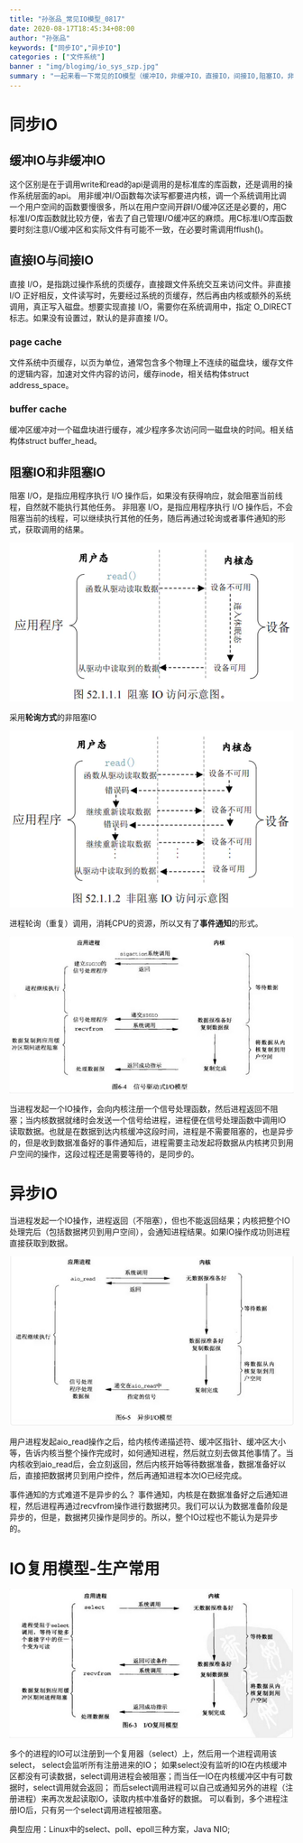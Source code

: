 ```yaml
---
title: "孙张品_常见IO模型_0817"
date: 2020-08-17T18:45:34+08:00
author: "孙张品"
keywords: ["同步IO","异步IO"]
categories : ["文件系统"]
banner : "img/blogimg/io_sys_szp.jpg"
summary : "一起来看一下常见的IO模型（缓冲IO，非缓冲IO，直接IO，间接IO,阻塞IO，非阻塞IO）以及它们之间的区别与联系。"
---
```



# 同步IO
## 缓冲IO与非缓冲IO

这个区别是在于调用write和read的api是调用的是标准库的库函数，还是调用的操作系统层面的api。
用非缓冲I/O函数每次读写都要进内核，调一个系统调用比调一个用户空间的函数要慢很多，所以在用户空间开辟I/O缓冲区还是必要的，用C标准I/O库函数就比较方便，省去了自己管理I/O缓冲区的麻烦。用C标准I/O库函数要时刻注意I/O缓冲区和实际文件有可能不一致，在必要时需调用fflush()。
## 直接IO与间接IO
直接 I/O，是指跳过操作系统的页缓存，直接跟文件系统交互来访问文件。非直接 I/O 正好相反，文件读写时，先要经过系统的页缓存，然后再由内核或额外的系统调用，真正写入磁盘。想要实现直接 I/O，需要你在系统调用中，指定 O_DIRECT 标志。如果没有设置过，默认的是非直接 I/O。


### page cache

文件系统中页缓存，以页为单位，通常包含多个物理上不连续的磁盘块，缓存文件的逻辑内容，加速对文件内容的访问，缓存inode，相关结构体struct address_space。

### buffer cache
缓冲区缓冲对一个磁盘块进行缓存，减少程序多次访问同一磁盘块的时间。相关结构体struct buffer_head。

## 阻塞IO和非阻塞IO

阻塞 I/O，是指应用程序执行 I/O 操作后，如果没有获得响应，就会阻塞当前线程，自然就不能执行其他任务。
非阻塞 I/O，是指应用程序执行 I/O 操作后，不会阻塞当前的线程，可以继续执行其他的任务，随后再通过轮询或者事件通知的形式，获取调用的结果。


![](img/2020-08-15-16-06-53.png)

采用**轮询方式**的非阻塞IO

![](img/2020-08-15-16-07-04.png)


进程轮询（重复）调用，消耗CPU的资源，所以又有了**事件通知**的形式。

![](img/2020-08-15-16-16-19.png)

当进程发起一个IO操作，会向内核注册一个信号处理函数，然后进程返回不阻塞；当内核数据就绪时会发送一个信号给进程，进程便在信号处理函数中调用IO读取数据。也就是在数据到达内核缓冲这段时间，进程是不需要阻塞的，也是异步的，但是收到数据准备好的事件通知后，进程需要主动发起将数据从内核拷贝到用户空间的操作，这段过程还是需要等待的，是同步的。



# 异步IO
当进程发起一个IO操作，进程返回（不阻塞），但也不能返回结果；内核把整个IO处理完后（包括数据拷贝到用户空间），会通知进程结果。如果IO操作成功则进程直接获取到数据。

![](img/2020-08-15-16-24-32.png)

用户进程发起aio_read操作之后，给内核传递描述符、缓冲区指针、缓冲区大小等，告诉内核当整个操作完成时，如何通知进程，然后就立刻去做其他事情了。当内核收到aio_read后，会立刻返回，然后内核开始等待数据准备，数据准备好以后，直接把数据拷贝到用户控件，然后再通知进程本次IO已经完成。

事件通知的方式难道不是异步的么？ 事件通知，内核是在数据准备好之后通知进程，然后进程再通过recvfrom操作进行数据拷贝。我们可以认为数据准备阶段是异步的，但是，数据拷贝操作是同步的。所以，整个IO过程也不能认为是异步的。

# IO复用模型-生产常用

![](img/2020-08-15-16-31-57.png)

多个的进程的IO可以注册到一个复用器（select）上，然后用一个进程调用该select， select会监听所有注册进来的IO；
如果select没有监听的IO在内核缓冲区都没有可读数据，select调用进程会被阻塞；而当任一IO在内核缓冲区中有可数据时，select调用就会返回；
而后select调用进程可以自己或通知另外的进程（注册进程）来再次发起读取IO，读取内核中准备好的数据。
可以看到，多个进程注册IO后，只有另一个select调用进程被阻塞。

典型应用：Linux中的select、poll、epoll三种方案，Java NIO;